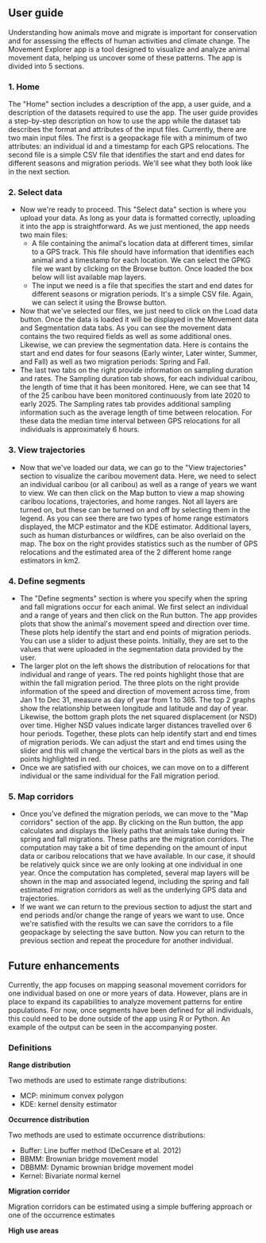 ## User guide

Understanding how animals move and migrate is important for conservation and for assessing the effects of human activities and climate change. The Movement Explorer app is a tool designed to visualize and analyze animal movement data, helping us uncover some of these patterns. The app is divided into 5 sections.
### 1. Home

The "Home" section includes a description of the app, a user guide, and a description of the datasets required to use the app. The user guide provides a step-by-step description on how to use the app while the dataset tab describes the format and attributes of the input files. Currently, there are two main input files. The first is a geopackage file with a minimum of two attributes: an individual id and a timestamp for each GPS relocations. The second file is a simple CSV file that identifies the start and end dates for different seasons and migration periods. We'll see what they both look like in the next section.
### 2. Select data

- Now we're ready to proceed. This "Select data" section is where you upload your data. As long as your data is formatted correctly, uploading it into the app is straightforward. As we just mentioned, the app needs two main files:
  - A file containing the animal's location data at different times, similar to a GPS track. This file should have information that identifies each animal and a timestamp for each location. We can select the GPKG file we want by clicking on the Browse button. Once loaded the box below will list available map layers.
  - The input we need is a file that specifies the start and end dates for different seasons or migration periods. It's a simple CSV file. Again, we can select it using the Browse button.
- Now that we've selected our files, we just need to click on the Load data button. Once the data is loaded it will be displayed in the Movement data and Segmentation data tabs. As you can see the movement data contains the two required fields as well as some additional ones. Likewise, we can preview the segmentation data. Here is contains the start and end dates for four seasons (Early winter, Later winter, Summer, and Fall) as well as two migration periods: Spring and Fall.
- The last two tabs on the right provide information on sampling duration and rates. The Sampling duration tab shows, for each individual caribou, the length of time that it has been monitored. Here, we can see that 14 of the 25 caribou have been monitored continuously from late 2020 to early 2025. The Sampling rates tab provides additional sampling information such as the average length of time between relocation. For these data the median time interval between GPS relocations for all individuals is approximately 6 hours.
### 3. View trajectories

- Now that we've loaded our data, we can go to the "View trajectories" section to visualize the caribou movement data. Here, we need to select an individual caribou (or all caribou) as well as a range of years we want to view. We can then click on the Map button to view a map showing caribou locations, trajectories, and home ranges. Not all layers are turned on, but these can be turned on and off by selecting them in the legend. As you can see there are two types of home range estimators displayed, the MCP estimator and the KDE estimator. Additional layers, such as human disturbances or wildfires, can be also overlaid on the map. The box on the right provides statistics such as the number of GPS relocations and the estimated area of the 2 different home range estimators in km2.
### 4. Define segments

- The "Define segments" section is where you specify when the spring and fall migrations occur for each animal. We first select an individual and a range of years and then click on the Run button. The app provides plots that show the animal's movement speed and direction over time. These plots help identify the start and end points of migration periods. You can use a slider to adjust these points. Initially, they are set to the values that were uploaded in the segmentation data provided by the user.
- The larger plot on the left shows the distribution of relocations for that individual and range of years. The red points highlight those that are within the fall migration period. The three plots on the right provide information of the speed and direction of movement across time, from Jan 1 to Dec 31, measure as day of year from 1 to 365. The top 2 graphs show the relationship between longitude and latitude and day of year. Likewise, the bottom graph plots the net squared displacement (or NSD) over time. Higher NSD values indicate larger distances travelled over 6 hour periods. Together, these plots can help identify start and end times of migration periods. We can adjust the start and end times using the slider and this will change the vertical bars in the plots as well as the points highlighted in red.
- Once we are satisfied with our choices, we can move on to a different individual or the same individual for the Fall migration period.
### 5. Map corridors

- Once you've defined the migration periods, we can move to the "Map corridors" section of the app. By clicking on the Run button, the app calculates and displays the likely paths that animals take during their spring and fall migrations. These paths are the migration corridors. The computation may take a bit of time depending on the amount of input data or caribou relocations that we have available. In our case, it should be relatively quick since we are only looking at one individual in one year. Once the computation has completed, several map layers will be shown in the map and associated legend, including the spring and fall estimated migration corridors as well as the underlying GPS data and trajectories.
- If we want we can return to the previous section to adjust the start and end periods and/or change the range of years we want to use. Once we're satisfied with the results we can save the corridors to a file geopackage by selecting the save button. Now you can return to the previous section and repeat the procedure for another individual.

## Future enhancements

Currently, the app focuses on mapping seasonal movement corridors for one individual based on one or more years of data. However, plans are in place to expand its capabilities to analyze movement patterns for entire populations. For now, once segments have been defined for all individuals, this could need to be done outside of the app using R or Python. An example of the output can be seen in the accompanying poster.

### Definitions

**Range distribution**

Two methods are used to estimate range distributions:

- MCP: minimum convex polygon
- KDE: kernel density estimator

**Occurrence distribution**

Two methods are used to estimate occurrence distributions:

- Buffer: Line buffer method (DeCesare et al. 2012)
- BBMM: Brownian bridge movement model
- DBBMM: Dynamic brownian bridge movement model
- Kernel: Bivariate normal kernel

**Migration corridor**

Migration corridors can be estimated using a simple buffering approach or one of the occurrence estimates

**High use areas**

